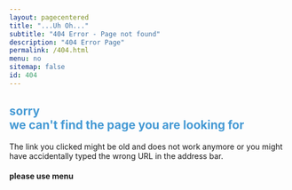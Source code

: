 ```yaml
---
layout: pagecentered
title: "...Uh Oh..."
subtitle: "404 Error - Page not found"
description: "404 Error Page"
permalink: /404.html
menu: no
sitemap: false
id: 404
---
```

	
<span class="fa fa-map-signs" style="font-size:9em; color:#4499D4;"></span>

<h2 style="color:#4499D4;">sorry<br/>
we can't find the page you are looking for</h2>

The link you clicked might be old and does not work anymore or you might have accidentally typed the wrong URL in the address bar.     

#### please use menu #
